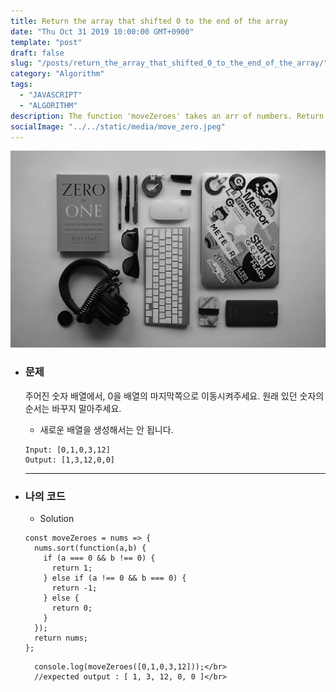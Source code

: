 ```yaml
---
title: Return the array that shifted 0 to the end of the array
date: "Thu Oct 31 2019 10:00:00 GMT+0900"
template: "post"
draft: false
slug: "/posts/return_the_array_that_shifted_0_to_the_end_of_the_array/"
category: "Algorithm"
tags:
  - "JAVASCRIPT"
  - "ALGORITHM"
description: The function 'moveZeroes' takes an arr of numbers. Return the array that shifted 0 to the end of the array.
socialImage: "../../static/media/move_zero.jpeg"
---
```


<img src="../../static/media/move_zero.jpeg">

- ### 문제

  주어진 숫자 배열에서, 0을 배열의 마지막쪽으로 이동시켜주세요.
  원래 있던 숫자의 순서는 바꾸지 말아주세요.

  - 새로운 배열을 생성해서는 안 됩니다.

  ```
  Input: [0,1,0,3,12]
  Output: [1,3,12,0,0]
  ```

  ***

- ### 나의 코드

  - Solution

  ```
  const moveZeroes = nums => {
    nums.sort(function(a,b) {
      if (a === 0 && b !== 0) {
        return 1;
      } else if (a !== 0 && b === 0) {
        return -1;
      } else {
        return 0;
      }
    });
    return nums;
  };
  ```

        console.log(moveZeroes([0,1,0,3,12]));</br>
        //expected output : [ 1, 3, 12, 0, 0 ]</br>
